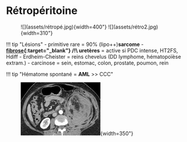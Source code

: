 # Rétropéritoine

<figure markdown="span">
    ![](assets/rétropé.jpg){width=400"}
    ![](assets/rétro2.jpg){width=310"}
</figure>

!!! tip "Lésions"
    - primitive rare = 90% (lipo++)**sarcome**
    - **[fibrose](https://radiopaedia.org/articles/retroperitoneal-fibrosis-1){:target="_blank"} /!\ uretères** = active si PDC intense, HT2FS, Hdiff
    - Erdheim-Cheister = reins chevelus (DD lymphome, hématopoïèse extram.)
    - carcinose = sein, estomac, colon, prostate, poumon, rein

!!! tip "Hématome spontané = <b>AML</b> >> CCC"
    <figure markdown="span">
        ![](assets/AML.jpg){width=350"}
    </figure>